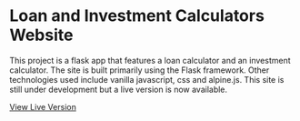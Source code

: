 # Loan and Investment Calculators Website 

This project is a flask app that features a loan calculator and an investment calculator. The site is built primarily using the Flask framework. 
Other technologies used include vanilla javascript, css and alpine.js. This site is still under development but a live version is now available. 

[View Live Version](https://tbator1.pythonanywhere.com/) 

